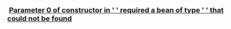 ###  [Parameter 0 of constructor in ' ' required a bean of type ' ' that could not be found](https://stackoverflow.com/questions/61713091/parameter-0-of-constructor-in-required-a-bean-of-type-that-could-not-be?r=SearchResults&s=1%7C200.2155)

